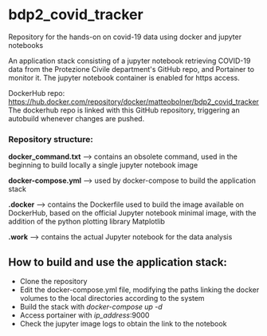 # bdp2_covid_tracker
Repository for the hands-on on covid-19 data using docker and jupyter notebooks

An application stack consisting of a jupyter notebook retrieving COVID-19 data from the Protezione Civile department's GitHub repo, and Portainer to monitor it. The jupyter notebook container is enabled for https access.

DockerHub repo:
https://hub.docker.com/repository/docker/matteobolner/bdp2_covid_tracker  
The dockerhub repo is linked with this GitHub repository, triggering an autobuild whenever changes are pushed.

### Repository structure:  

**docker_command.txt** --> contains an obsolete command, used in the beginning to build locally a single jupyter notebook image  

**docker-compose.yml** --> used by docker-compose to build the application stack  

**.docker** --> contains the Dockerfile used to build the image available on DockerHub, based on the official Jupyter notebook minimal image, with the addition of the python plotting library Matplotlib

**.work** --> contains the actual Jupyter notebook for the data analysis


## How to build and use the application stack:  
- Clone the repository
- Edit the docker-compose.yml file, modifying the paths linking the docker volumes to the local directories according to the system
- Build the stack with *docker-compose up -d*
- Access portainer with *ip_address*:9000
- Check the jupyter image logs to obtain the link to the notebook
